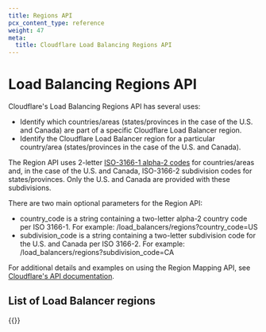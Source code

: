 ```yaml
---
title: Regions API
pcx_content_type: reference
weight: 47
meta:
  title: Cloudflare Load Balancing Regions API
---
```


# Load Balancing Regions API

Cloudflare's Load Balancing Regions API has several uses:

- Identify which countries/areas (states/provinces in the case of the U.S. and Canada) are part of a specific Cloudflare Load Balancer region.
- Identify the Cloudflare Load Balancer region for a particular country/area (states/provinces in the case of the U.S. and Canada).

The Region API uses 2-letter [ISO-3166-1 alpha-2 codes](https://www.iso.org/iso-3166-country-codes.html) for countries/areas and, in the case of the U.S. and Canada, ISO-3166-2 subdivision codes for states/provinces. Only the U.S. and Canada are provided with these subdivisions.

There are two main optional parameters for the Region API:

- country_code is a string containing a two-letter alpha-2 country code per ISO 3166-1. For example: /load_balancers/regions?country_code=US
- subdivision_code is a string containing a two-letter subdivision code for the U.S. and Canada per ISO 3166-2. For example: /load_balancers/regions?subdivision_code=CA

For additional details and examples on using the Region Mapping API, see [Cloudflare's API documentation](/api/operations/load-balancer-regions-list-regions).

## List of Load Balancer regions

{{<render file="_region-mapping.md">}}
